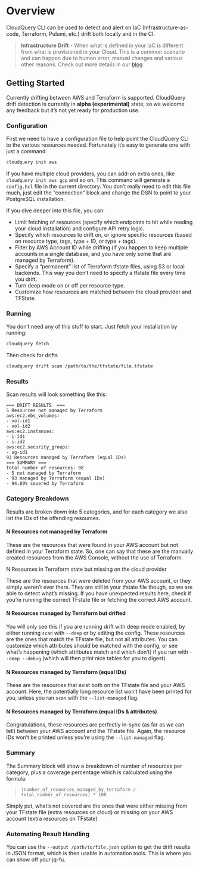# Overview

CloudQuery CLI can be used to detect and alert on IaC (Infrastructure-as-code, Terraform, Pulumi, etc.) drift both locally and in the CI.

> **Infrastructure Drift** - When what is defined in your IaC is different from what is provisioned in your Cloud. This is a common scenario and can happen due to human error, manual changes and various other reasons. Check out more details in our [blog](https://cloudquery.io/blog/announcing-drift-detection)

## Getting Started

Currently drifting between AWS and Terraform is supported. CloudQuery drift detection is currently in **alpha (experimental)** state, so we welcome any feedback but it’s not yet ready for production use.

### Configuration

First we need to have a configuration file to help point the CloudQuery CLI to the various resources needed. Fortunately it’s easy to generate one with just a command:

```bash
cloudquery init aws
```

If you have multiple cloud providers, you can add-on extra ones, like `cloudquery init aws gcp` and so on.
This command will generate a `config.hcl` file in the current directory. You don’t really need to edit this file much, just edit the “connection” block and change the DSN to point to your PostgreSQL installation.

If you dive deeper into this file, you can:

- Limit fetching of resources (specify which endpoints to hit while reading your cloud installation) and configure API retry logic.
- Specify which resources to drift on, or ignore specific resources (based on resource type, tags, type + ID, or type + tags).
- Filter by AWS Account ID while drifting (if you happen to keep multiple accounts in a single database, and you have only some that are managed by Terraform).
- Specify a “permanent” list of Terraform tfstate files, using S3 or local backends. This way you don’t need to specify a tfstate file every time you drift.
- Turn deep mode on or off per resource type.
- Customize how resources are matched between the cloud provider and TFState.

### Running

You don’t need any of this stuff to start. Just fetch your installation by running:

```bash
cloudquery fetch
```

Then check for drifts

```bash
cloudquery drift scan /path/to/the/tfstate/file.tfstate
```

### Results

Scan results will look something like this:

```
=== DRIFT RESULTS  ===
5 Resources not managed by Terraform
aws:ec2.ebs_volumes:
- vol-id1
- vol-id2
aws:ec2.instances:
- i-id1
- i-id2
aws:ec2.security_groups:
- sg-id1
93 Resources managed by Terraform (equal IDs)
=== SUMMARY ===
Total number of resources: 98
- 5 not managed by Terraform
- 93 managed by Terraform (equal IDs)
- 94.89% covered by Terraform
```

### Category Breakdown

Results are broken down into 5 categories, and for each category we also list the IDs of the offending resources.

#### N Resources not managed by Terraform

These are the resources that were found in your AWS account but not defined in your Terraform state. So, one can say that these are the manually created resources from the AWS Console, without the use of Terraform.

N Resources in Terraform state but missing on the cloud provider

These are the resources that were deleted from your AWS account, or they simply weren’t ever there. They are still in your tfstate file though, so we are able to detect what’s missing. If you have unexpected results here, check if you’re running the correct TFstate file or fetching the correct AWS account.

#### N Resources managed by Terraform but drifted

You will only see this if you are running drift with deep mode enabled, by either running `scan` with `--deep` or by editing the config. These resources are the ones that match the TFstate file, but not all attributes. You can customize which attributes should be matched with the config, or see what’s happening (which attributes match and which don’t) if you run with `--deep --debug` (which will then print nice tables for you to digest).

#### N Resources managed by Terraform (equal IDs)

These are the resources that exist both on the TFstate file and your AWS account. Here, the potentially long resource list won’t have been printed for you, unless you ran `scan` with the `--list-managed` flag.

#### N Resources managed by Terraform (equal IDs & attributes)

Congratulations, these resources are perfectly in-sync (as far as we can tell) between your AWS account and the TFstate file. Again, the resource IDs won’t be printed unless you’re using the `--list-managed` flag.

### Summary

The Summary block will show a breakdown of number of resources per category, plus a coverage percentage which is calculated using the formula:

> `(number_of_resources_managed_by_terraform / total_number_of_resources) * 100`

Simply put, what’s not covered are the ones that were either missing from your TFstate file (extra resources on cloud) or missing on your AWS account (extra resources on TFstate)

### Automating Result Handling

You can use the `--output /path/to/file.json` option to get the drift results in JSON format, which is then usable in automation tools. This is where you can show off your jq-fu.
